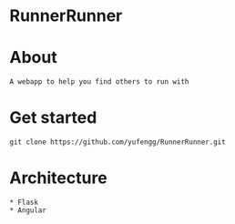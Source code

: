 RunnerRunner
============

# About
    A webapp to help you find others to run with

# Get started
    git clone https://github.com/yufengg/RunnerRunner.git

# Architecture
    * Flask
    * Angular

